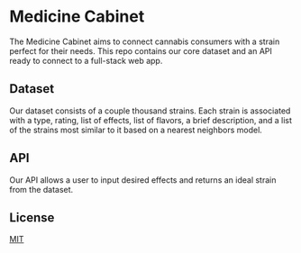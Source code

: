 # Medicine Cabinet

The Medicine Cabinet aims to connect cannabis consumers with a strain perfect for their needs. This repo contains our core dataset and an API ready to connect to a full-stack web app.


## Dataset

Our dataset consists of a couple thousand strains. Each strain is associated with a type, rating, list of effects, list of flavors, a brief description, and a list of the strains most similar to it based on a nearest neighbors model. 

## API

Our API allows a user to input desired effects and returns an ideal strain from the dataset. 



## License
[MIT](https://choosealicense.com/licenses/mit/)